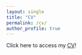 ```yaml
---
layout: single
title: "CV"
permalink: /cv/
author_profile: true
---
```


Click here to access my [CV](https://docs.google.com/document/d/1dMEkujqvOJx4K4z_5zEAvPkWZRyypPZI/edit?usp=sharing&ouid=110724775716944507857&rtpof=true&sd=true)!